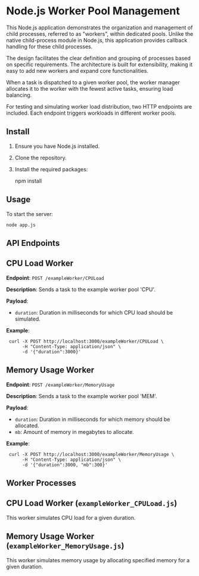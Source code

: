 # Node.js Worker Pool Management

This Node.js application demonstrates the organization and management of child processes, referred to as "workers", within dedicated pools. 
Unlike the native child-process module in Node.js, this application provides callback handling for these child processes.

The design facilitates the clear definition and grouping of processes based on specific requirements. 
The architecture is built for extensibility, making it easy to add new workers and expand core functionalities.

When a task is dispatched to a given worker pool, the worker manager allocates it to the worker with the fewest active tasks, ensuring load balancing.

For testing and simulating worker load distribution, two HTTP endpoints are included. 
Each endpoint triggers workloads in different worker pools.


Install
-------

1. Ensure you have Node.js installed.
2. Clone the repository.
3. Install the required packages:

	npm install

Usage
-----

To start the server:

	node app.js


API Endpoints
------------------

CPU Load Worker
----

**Endpoint**: `POST /exampleWorker/CPULoad`

**Description**: Sends a task to the example worker pool 'CPU'.

**Payload**: 
- `duration`: Duration in milliseconds for which CPU load should be simulated.

**Example**:

     curl -X POST http://localhost:3000/exampleWorker/CPULoad \
          -H "Content-Type: application/json" \
          -d '{"duration":3000}'

Memory Usage Worker
----

**Endpoint**: `POST /exampleWorker/MemoryUsage`

**Description**: Sends a task to the example worker pool 'MEM'.

**Payload**: 
- `duration`: Duration in milliseconds for which memory should be allocated.
- `mb`: Amount of memory in megabytes to allocate.

**Example**:

     curl -X POST http://localhost:3000/exampleWorker/MemoryUsage \
          -H "Content-Type: application/json" \
          -d '{"duration":3000, "mb":300}'

Worker Processes
------------------

CPU Load Worker (`exampleWorker_CPULoad.js`)
----
This worker simulates CPU load for a given duration.

Memory Usage Worker (`exampleWorker_MemoryUsage.js`)
----

This worker simulates memory usage by allocating specified memory for a given duration.
